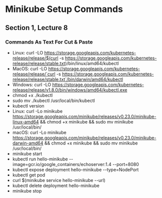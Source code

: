 # Minikube Setup Commands
## Section 1, Lecture 8
### Commands As Text For Cut & Paste

- Linux: curl -LO https://storage.googleapis.com/kubernetes-release/release/$(curl -s https://storage.googleapis.com/kubernetes-release/release/stable.txt)/bin/linux/amd64/kubectl
- MacOS: curl -LO https://storage.googleapis.com/kubernetes-release/release/`curl -s https://storage.googleapis.com/kubernetes-release/release/stable.txt`/bin/darwin/amd64/kubectl
- Windows: curl -LO https://storage.googleapis.com/kubernetes-release/release/v1.8.0/bin/windows/amd64/kubectl.exe
- chmod +x ./kubectl
- sudo mv ./kubectl /usr/local/bin/kubectl
- kubectl version
- Linux: curl -Lo minikube https://storage.googleapis.com/minikube/releases/v0.23.0/minikube-linux-amd64 && chmod +x minikube && sudo mv minikube /usr/local/bin/
- macOS: curl -Lo minikube https://storage.googleapis.com/minikube/releases/v0.23.0/minikube-darwin-amd64 && chmod +x minikube && sudo mv minikube /usr/local/bin/
- minikube start
- kubectl run hello-minikube --image=gcr.io/google_containers/echoserver:1.4 --port=8080
- kubectl expose deployment hello-minikube  --type=NodePort
- kubectl get pod
- curl $(minikube service hello-minikube --url)
- kubectl delete deployment hello-minikube
- minikube stop
